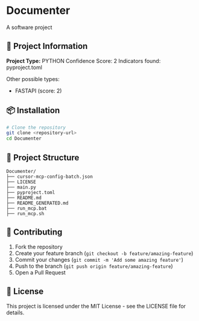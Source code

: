 # Documenter

A software project

## 🚀 Project Information
**Project Type:** PYTHON
Confidence Score: 2
Indicators found: pyproject.toml

Other possible types:
- FASTAPI (score: 2)

## 📦 Installation

```bash
# Clone the repository
git clone <repository-url>
cd Documenter
```

## 📁 Project Structure

```
Documenter/
├── cursor-mcp-config-batch.json
├── LICENSE
├── main.py
├── pyproject.toml
├── README.md
├── README_GENERATED.md
├── run_mcp.bat
├── run_mcp.sh
```

## 🤝 Contributing

1. Fork the repository
2. Create your feature branch (`git checkout -b feature/amazing-feature`)
3. Commit your changes (`git commit -m 'Add some amazing feature'`)
4. Push to the branch (`git push origin feature/amazing-feature`)
5. Open a Pull Request

## 📄 License

This project is licensed under the MIT License - see the LICENSE file for details.
